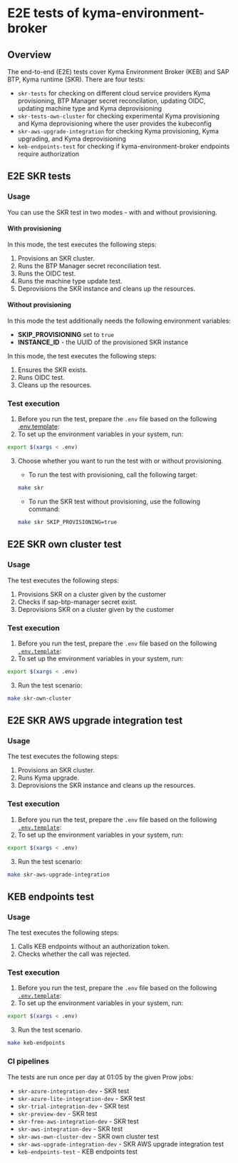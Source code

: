 # E2E tests of kyma-environment-broker

## Overview

The end-to-end (E2E) tests cover Kyma Environment Broker (KEB) and SAP BTP, Kyma runtime (SKR).
There are four tests:
- `skr-tests` for checking on different cloud service providers Kyma provisioning, BTP Manager secret reconcilation, updating OIDC, updating machine type and Kyma deprovisioning
- `skr-tests-own-cluster` for checking experimental Kyma provisioning and Kyma deprovisioning where the user provides the kubeconfig
- `skr-aws-upgrade-integration` for checking Kyma provisioning, Kyma upgrading, and Kyma deprovisioning
- `keb-endpoints-test` for checking if kyma-environment-broker endpoints require authorization

## E2E SKR tests

### Usage

You can use the SKR test in two modes - with and without provisioning.

#### With provisioning

In this mode, the test executes the following steps:
1. Provisions an SKR cluster.
2. Runs the BTP Manager secret reconciliation test.
3. Runs the OIDC test.
4. Runs the machine type update test.
5. Deprovisions the SKR instance and cleans up the resources.

#### Without provisioning

In this mode the test additionally needs the following environment variables:
- **SKIP_PROVISIONING** set to `true`
- **INSTANCE_ID** - the UUID of the provisioned SKR instance

In this mode, the test executes the following steps:
1. Ensures the SKR exists.
2. Runs OIDC test.
3. Cleans up the resources.
 
### Test execution

1. Before you run the test, prepare the `.env` file based on the following [.env.template](/testing/e2e/skr/skr-test/.env.template):
2. To set up the environment variables in your system, run:

```bash
export $(xargs < .env)
```

3. Choose whether you want to run the test with or without provisioning.
    - To run the test with provisioning, call the following target:

    ```bash
    make skr
    ```
    - To run the SKR test without provisioning, use the following command:

    ```bash
    make skr SKIP_PROVISIONING=true
    ```

## E2E SKR own cluster test

### Usage

The test executes the following steps:
1. Provisions SKR on a cluster given by the customer
2. Checks if sap-btp-manager secret exist.
3. Deprovisions SKR on a cluster given by the customer

### Test execution 

1. Before you run the test, prepare the `.env` file based on the following [`.env.template`](/testing/e2e/skr/skr-test/.env.template):
2. To set up the environment variables in your system, run:

```bash
export $(xargs < .env)
```

3. Run the test scenario:
```bash
make skr-own-cluster
```

## E2E SKR AWS upgrade integration test

### Usage

The test executes the following steps:
1. Provisions an SKR cluster.
2. Runs Kyma upgrade.
3. Deprovisions the SKR instance and cleans up the resources.

### Test execution 

1. Before you run the test, prepare the `.env` file based on the following [`.env.template`](/testing/e2e/skr/skr-aws-upgrade-integration/.env.template):
2. To set up the environment variables in your system, run:

```bash
export $(xargs < .env)
```

3. Run the test scenario:
```bash
make skr-aws-upgrade-integration
```

## KEB endpoints test

### Usage

The test executes the following steps:
1. Calls KEB endpoints without an authorization token.
2. Checks whether the call was rejected.

### Test execution 

1. Before you run the test, prepare the `.env` file based on the following [`.env.template`](/testing/e2e/skr/keb-endpoints-test/.env.template):
2. To set up the environment variables in your system, run:

```bash
export $(xargs < .env)
```

3. Run the test scenario.
```bash
make keb-endpoints
```

### CI pipelines

The tests are run once per day at 01:05 by the given Prow jobs:
- `skr-azure-integration-dev` - SKR test
- `skr-azure-lite-integration-dev` - SKR test
- `skr-trial-integration-dev` - SKR test
- `skr-preview-dev` - SKR test
- `skr-free-aws-integration-dev` - SKR test
- `skr-aws-integration-dev` - SKR test
- `skr-aws-own-cluster-dev` - SKR own cluster test
- `skr-aws-upgrade-integration-dev` - SKR AWS upgrade integration test
- `keb-endpoints-test` - KEB endpoints test
